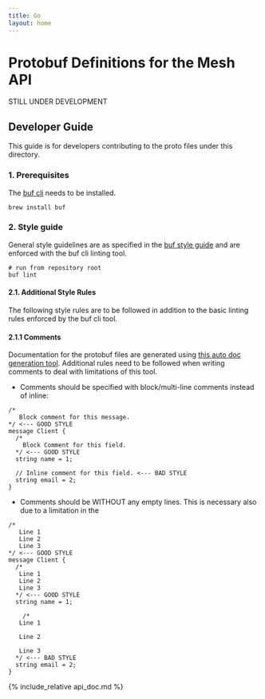 ```yaml
---
title: Go
layout: home
---
```


# Protobuf Definitions for the Mesh API
STILL UNDER DEVELOPMENT

## Developer Guide
This guide is for developers contributing to the proto files under this directory.

### 1. Prerequisites
The [buf cli](https://buf.build/docs/cli/installation/) needs to be installed.
```
brew install buf
```

### 2. Style guide
General style guidelines are as specified in the [buf style guide](https://buf.build/docs/best-practices/style-guide/) and are enforced with
the buf cli linting tool.
```
# run from repository root
buf lint
```

#### 2.1. Additional Style Rules
The following style rules are to be followed in addition to the basic linting rules enforced by the buf cli tool.

#### 2.1.1 Comments
Documentation for the protobuf files are generated using [this auto doc generation tool](https://buf.build/community/pseudomuto-doc).
Additional rules need to be followed when writing comments to deal with limitations of this tool.

- Comments should be specified with block/multi-line comments instead of inline:
```
/*
   Block comment for this message.
*/ <--- GOOD STYLE
message Client {
  /*
    Block Comment for this field.
  */ <--- GOOD STYLE
  string name = 1;

  // Inline comment for this field. <--- BAD STYLE
  string email = 2;
}
```

- Comments should be WITHOUT any empty lines. This is necessary also due to a limitation in the 
```
/*
   Line 1
   Line 2
   Line 3
*/ <--- GOOD STYLE
message Client {
  /*
   Line 1
   Line 2
   Line 3
  */ <--- GOOD STYLE
  string name = 1;

    /*
   Line 1

   Line 2

   Line 3
  */ <--- BAD STYLE
  string email = 2;
}
```

{% include_relative api_doc.md %}
